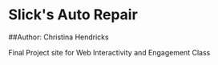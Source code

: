 # Slick's Auto Repair

##Author: Christina Hendricks

Final Project site for Web Interactivity and Engagement Class
